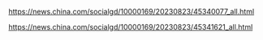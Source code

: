 https://news.china.com/socialgd/10000169/20230823/45340077_all.html

https://news.china.com/socialgd/10000169/20230823/45341621_all.html